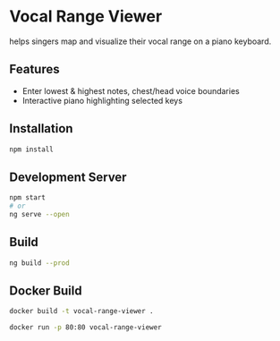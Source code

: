 # Vocal Range Viewer

helps singers map and visualize their vocal range on a piano keyboard.

## Features
- Enter lowest & highest notes, chest/head voice boundaries
- Interactive piano highlighting selected keys

## Installation

```bash
npm install
```

## Development Server

```bash
npm start
# or
ng serve --open
```

## Build

```bash
ng build --prod
```

## Docker Build

```bash
docker build -t vocal-range-viewer .

docker run -p 80:80 vocal-range-viewer
```
